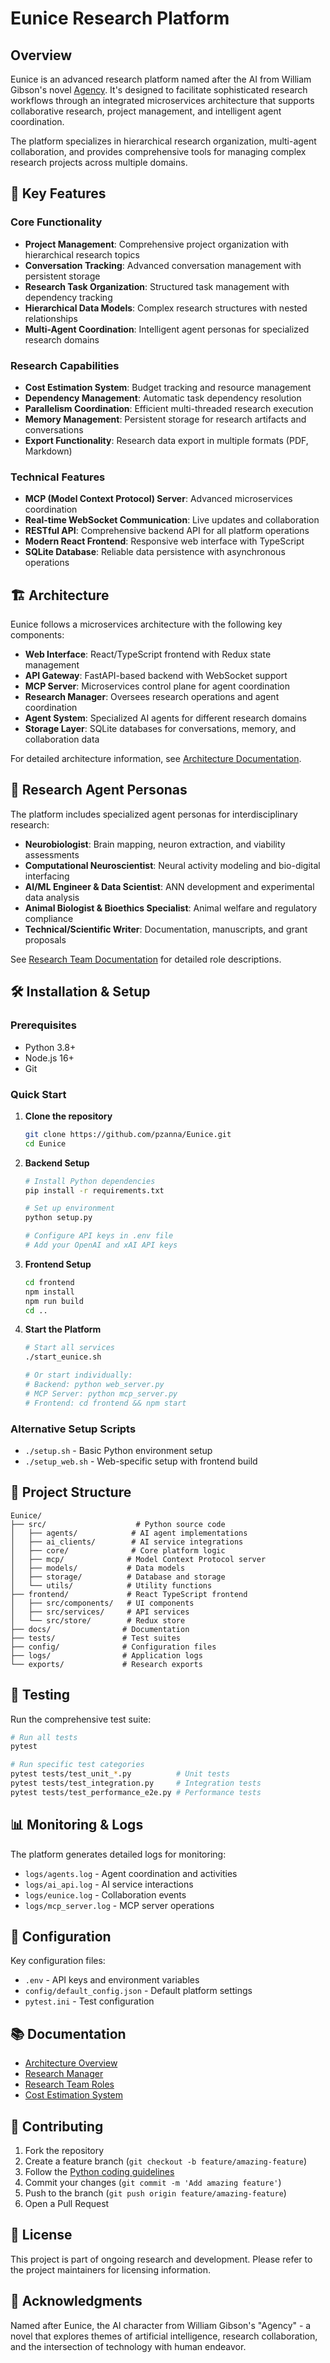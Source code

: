 # Eunice Research Platform

## Overview

Eunice is an advanced research platform named after the AI from William Gibson's novel [Agency](<https://en.wikipedia.org/wiki/Agency_(novel)>). It's designed to facilitate sophisticated research workflows through an integrated microservices architecture that supports collaborative research, project management, and intelligent agent coordination.

The platform specializes in hierarchical research organization, multi-agent collaboration, and provides comprehensive tools for managing complex research projects across multiple domains.

## 🚀 Key Features

### Core Functionality

- **Project Management**: Comprehensive project organization with hierarchical research topics
- **Conversation Tracking**: Advanced conversation management with persistent storage
- **Research Task Organization**: Structured task management with dependency tracking
- **Hierarchical Data Models**: Complex research structures with nested relationships
- **Multi-Agent Coordination**: Intelligent agent personas for specialized research domains

### Research Capabilities

- **Cost Estimation System**: Budget tracking and resource management
- **Dependency Management**: Automatic task dependency resolution
- **Parallelism Coordination**: Efficient multi-threaded research execution
- **Memory Management**: Persistent storage for research artifacts and conversations
- **Export Functionality**: Research data export in multiple formats (PDF, Markdown)

### Technical Features

- **MCP (Model Context Protocol) Server**: Advanced microservices coordination
- **Real-time WebSocket Communication**: Live updates and collaboration
- **RESTful API**: Comprehensive backend API for all platform operations
- **Modern React Frontend**: Responsive web interface with TypeScript
- **SQLite Database**: Reliable data persistence with asynchronous operations

## 🏗️ Architecture

Eunice follows a microservices architecture with the following key components:

- **Web Interface**: React/TypeScript frontend with Redux state management
- **API Gateway**: FastAPI-based backend with WebSocket support
- **MCP Server**: Microservices control plane for agent coordination
- **Research Manager**: Oversees research operations and agent coordination
- **Agent System**: Specialized AI agents for different research domains
- **Storage Layer**: SQLite databases for conversations, memory, and collaboration data

For detailed architecture information, see [Architecture Documentation](docs/Architecture.md).

## 🧬 Research Agent Personas

The platform includes specialized agent personas for interdisciplinary research:

- **Neurobiologist**: Brain mapping, neuron extraction, and viability assessments
- **Computational Neuroscientist**: Neural activity modeling and bio-digital interfacing
- **AI/ML Engineer & Data Scientist**: ANN development and experimental data analysis
- **Animal Biologist & Bioethics Specialist**: Animal welfare and regulatory compliance
- **Technical/Scientific Writer**: Documentation, manuscripts, and grant proposals

See [Research Team Documentation](docs/Research_team.md) for detailed role descriptions.

## 🛠️ Installation & Setup

### Prerequisites

- Python 3.8+
- Node.js 16+
- Git

### Quick Start

1. **Clone the repository**

   ```bash
   git clone https://github.com/pzanna/Eunice.git
   cd Eunice
   ```

2. **Backend Setup**

   ```bash
   # Install Python dependencies
   pip install -r requirements.txt

   # Set up environment
   python setup.py

   # Configure API keys in .env file
   # Add your OpenAI and xAI API keys
   ```

3. **Frontend Setup**

   ```bash
   cd frontend
   npm install
   npm run build
   cd ..
   ```

4. **Start the Platform**

   ```bash
   # Start all services
   ./start_eunice.sh

   # Or start individually:
   # Backend: python web_server.py
   # MCP Server: python mcp_server.py
   # Frontend: cd frontend && npm start
   ```

### Alternative Setup Scripts

- `./setup.sh` - Basic Python environment setup
- `./setup_web.sh` - Web-specific setup with frontend build

## 📁 Project Structure

```text
Eunice/
├── src/                    # Python source code
│   ├── agents/            # AI agent implementations
│   ├── ai_clients/        # AI service integrations
│   ├── core/              # Core platform logic
│   ├── mcp/              # Model Context Protocol server
│   ├── models/           # Data models
│   ├── storage/          # Database and storage
│   └── utils/            # Utility functions
├── frontend/             # React TypeScript frontend
│   ├── src/components/   # UI components
│   ├── src/services/     # API services
│   └── src/store/        # Redux store
├── docs/                # Documentation
├── tests/               # Test suites
├── config/              # Configuration files
├── logs/                # Application logs
└── exports/             # Research exports
```

## 🧪 Testing

Run the comprehensive test suite:

```bash
# Run all tests
pytest

# Run specific test categories
pytest tests/test_unit_*.py          # Unit tests
pytest tests/test_integration.py     # Integration tests
pytest tests/test_performance_e2e.py # Performance tests
```

## 📊 Monitoring & Logs

The platform generates detailed logs for monitoring:

- `logs/agents.log` - Agent coordination and activities
- `logs/ai_api.log` - AI service interactions
- `logs/eunice.log` - Collaboration events
- `logs/mcp_server.log` - MCP server operations

## 🔧 Configuration

Key configuration files:

- `.env` - API keys and environment variables
- `config/default_config.json` - Default platform settings
- `pytest.ini` - Test configuration

## 📚 Documentation

- [Architecture Overview](docs/Architecture.md)
- [Research Manager](docs/Research_Manager.md)
- [Research Team Roles](docs/Research_team.md)
- [Cost Estimation System](docs/Cost_Estimation_System.md)

## 🤝 Contributing

1. Fork the repository
2. Create a feature branch (`git checkout -b feature/amazing-feature`)
3. Follow the [Python coding guidelines](.github/copilot-instructions.md)
4. Commit your changes (`git commit -m 'Add amazing feature'`)
5. Push to the branch (`git push origin feature/amazing-feature`)
6. Open a Pull Request

## 📄 License

This project is part of ongoing research and development. Please refer to the project maintainers for licensing information.

## 🙏 Acknowledgments

Named after Eunice, the AI character from William Gibson's "Agency" - a novel that explores themes of artificial intelligence, research collaboration, and the intersection of technology with human endeavor.

